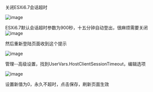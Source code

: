 关闭ESXi6.7会话超时

![image](https://github.com/ttxs8/ttxs8.github.io/assets/58286237/28a222f7-095d-459c-918e-4f056a74d97e)

ESXi6.7默认会话超时参数为900秒，十五分钟自动登出，很麻烦需要关闭
![image](https://github.com/ttxs8/ttxs8.github.io/assets/58286237/328798da-bd82-42df-aac5-4b7e9dfe1d6b)

然后重新登陆页面收到这个提示


![image](https://github.com/ttxs8/ttxs8.github.io/assets/58286237/6c31e1ea-206d-40ca-b4da-22994590b2f3)


管理--高级设置，找到UserVars.HostClientSessionTimeout，编辑选项


![image](https://github.com/ttxs8/ttxs8.github.io/assets/58286237/54c1e7eb-ed7e-455f-84a9-9c24a05890ee)


设置新值为0，永久不超时，点击保存，刷新页面生效

<!-- ##{"timestamp":1674136493}## -->